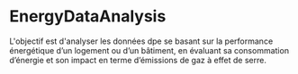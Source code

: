 # EnergyDataAnalysis
L'objectif est d'analyser les données dpe se basant sur la performance énergétique d’un logement ou d’un bâtiment, en évaluant sa consommation d’énergie et son impact en terme d’émissions de gaz à effet de serre.
